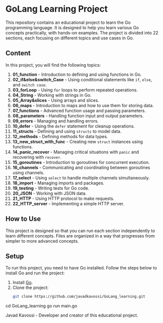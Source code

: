 # GoLang Learning Project

This repository contains an educational project to learn the Go programming language. It is designed to help you learn various Go concepts practically, with hands-on examples. The project is divided into 22 sections, each focusing on different topics and use cases in Go.

## Content

In this project, you will find the following topics:

1. **01_function** - Introduction to defining and using functions in Go.
2. **02_if&else&switch_Case** - Using conditional statements like `if`, `else`, and `switch case`.
3. **03_forLoop** - Using `for` loops to perform repeated operations.
4. **04_String** - Working with strings in Go.
5. **05_Array&slices** - Using arrays and slices.
6. **06_maps** - Introduction to maps and how to use them for storing data.
7. **07_functions** - Advanced function usage and passing parameters.
8. **08_parameters** - Handling function input and output parameters.
9. **09_errors** - Managing and handling errors.
10. **10_defer** - Using the `defer` statement for cleanup operations.
11. **11_structs** - Defining and using `structs` to model data.
12. **12_methods** - Defining methods for data types.
13. **13_new_struct_with_func** - Creating new `struct` instances using functions.
14. **14_panic_recover** - Managing critical situations with `panic` and recovering with `recover`.
15. **15_goroutines** - Introduction to goroutines for concurrent execution.
16. **16_channels** - Communicating and coordinating between goroutines using channels.
17. **17_select** - Using `select` to handle multiple channels simultaneously.
18. **18_import** - Managing imports and packages.
19. **19_testing** - Writing tests for Go code.
20. **20_JSON** - Working with JSON data.
21. **21_HTTP** - Using HTTP protocol to make requests.
22. **22_HTTP_server** - Implementing a simple HTTP server.

## How to Use

This project is designed so that you can run each section independently to learn different concepts. Files are organized in a way that progresses from simpler to more advanced concepts.

## Setup

To run this project, you need to have Go installed. Follow the steps below to install Go and run the project:

1. Install [Go](https://golang.org/doc/install).
2. Clone the project:
   ```sh
   git clone https://github.com/javadkavossi/GoLang_learning.git

cd GoLang_learning
go run main.go

Javad Kavossi - Developer and creator of this educational project.


